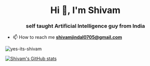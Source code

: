 <h1 align="center">Hi 👋, I'm Shivam</h1> 
<h3 align="center">self taught Artificial Intelligence guy from India</h3>

- 📫 How to reach me **shivamjindal0705@gmail.com**

<p><img align="center" src="https://github-readme-stats.vercel.app/api/top-langs?username=yes-its-shivam&show_icons=true&locale=en&layout=compact" alt="yes-its-shivam" /></p>


[![Shivam's GitHub stats](https://github-readme-stats.vercel.app/api?username=yes-its-shivam)](https://github.com/anuraghazra/github-readme-stats)
